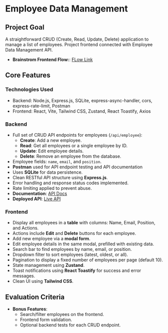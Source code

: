 # Employee Data Management

## Project Goal

A straightforward CRUD (Create, Read, Update, Delete) application to manage a list of employees. Project frontend connected with Employee Data Management API.

- **Brainstrom Frontend Flow:**: [FLow Link](https://app.eraser.io/workspace/IhhmCnFSzFOsrn4loXrn?origin=share)

## Core Features

### Technologies Used

- Backend: Node.js, Express.js, SQLite, express-async-handler, cors, express-rate-limit, Postman
- Frontend: React, Vite, Tailwind CSS, Zustand, React Toastify, Axios

### Backend

- Full set of CRUD API endpoints for employees (`/api/employee`):
  - **Create**: Add a new employee.
  - **Read**: Get all employees or a single employee by ID.
  - **Update**: Edit employee details.
  - **Delete**: Remove an employee from the database.
- Employee fields: `name`, `email`, and `position`.
- **Postman** used for API endpoint testing and API documentation
- Uses **SQLite** for data persistence.
- Clean RESTful API structure using **Express.js**.
- Error handling and response status codes implemented.
- Rate limiting applied to prevent abuse.
- **Documentation**: [API Docs](https://documenter.getpostman.com/view/31106866/2sB3QJMpxQ)
- **Deployed API**: [Live API](verto-ase-employee-data-management-api-production.up.railway.app)

### Frontend

- Display all employees in a **table** with columns: Name, Email, Position, and Actions.
- Actions include **Edit** and **Delete** buttons for each employee.
- Add new employee via a **modal form**.
- Edit employee details in the same modal, prefilled with existing data.
- Search bar to find employees by name, email, or position.
- Dropdown filter to sort employees (latest, oldest, or all).
- Pagination to display a fixed number of employees per page (default 10).
- State management using **Zustand**.
- Toast notifications using **React Toastify** for success and error messages.
- Clean UI using **Tailwind CSS**.

## Evaluation Criteria

- **Bonus Features**:
  - Search/filter employees on the frontend.
  - Frontend form validation.
  - Optional backend tests for each CRUD endpoint.
